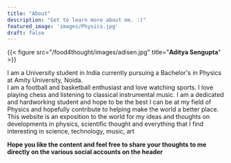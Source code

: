 ```yaml
---
title: "About"
description: "Get to learn more about me. :)"
featured_image: 'images/Physics.jpg'
draft: false
---
```


{{< figure src="/food4thought/images/adisen.jpg" title="**Aditya Sengupta**" >}}

I am a University student in India currently pursuing a Bachelor's in Physics at Amity University, Noida.   
I am a football and basketball enthusiast and love watching sports. I love playing chess and listening to classical instrumental music. I am a dedicated and hardworking student and hope to be the best I can be at my field of Physics and hopefully contribute to helping make the world a better place.  
This website is an exposition to the world for my ideas and thoughts on developments in physics, scientific thought and everything that I find interesting in science, technology, music, art

**Hope you like the content and feel free to share your thoughts to me directly on the various social accounts on the header**
